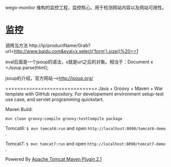 wego-monitor
维构的监控工程，监控核心。用于检测网站内容以及网站可用性。


监控
==============================
调用当方法
http://ip/productName/Grab?url=http://www.baidu.com&eval=x.select('form').size()%20==1

eval后面是一个jsoup的语法，x就是url之后的对象。相当于：Document x =Jsoup.parse(html);


jsoup的介绍，官方网站-->http://jsoup.org/


===============================
Java + Groovy + Maven + War template with GitHub repository. For developement environment setup-test use case, and servlet programming quickstart.

Maven Build:

    mvn clean groovy:compile groovy:testCompile package


Tomcat6: `$ mvn tomcat6:run`  and open `http://localhost:8090/tomcat6-demo` .

Tomcat7: `$ mvn tomcat7:run` and open `http://localhost:8090/tomcat7-demo` .

Powered By [Apache Tomcat Maven Plugin 2.1](http://tomcat.apache.org/maven-plugin-2.1/index.html)

